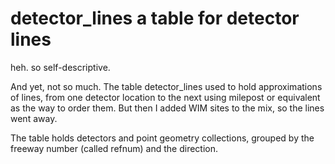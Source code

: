 # detector_lines a table for detector lines

heh.  so self-descriptive.

And yet, not so much.  The table detector_lines used to hold
approximations of lines, from one detector location to the next using
milepost or equivalent as the way to order them.  But then I added WIM
sites to the mix, so the lines went away.

The table holds detectors and point geometry collections, grouped by
the freeway number (called refnum) and the direction.
